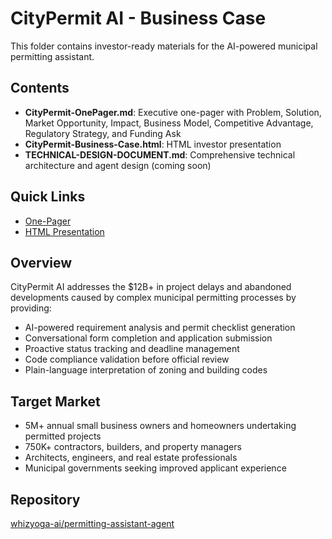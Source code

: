 # CityPermit AI - Business Case

This folder contains investor-ready materials for the AI-powered municipal permitting assistant.

## Contents

- **CityPermit-OnePager.md**: Executive one-pager with Problem, Solution, Market Opportunity, Impact, Business Model, Competitive Advantage, Regulatory Strategy, and Funding Ask
- **CityPermit-Business-Case.html**: HTML investor presentation
- **TECHNICAL-DESIGN-DOCUMENT.md**: Comprehensive technical architecture and agent design (coming soon)

## Quick Links

- [One-Pager](./CityPermit-OnePager.md)
- [HTML Presentation](./CityPermit-Business-Case.html)

## Overview

CityPermit AI addresses the $12B+ in project delays and abandoned developments caused by complex municipal permitting processes by providing:

- AI-powered requirement analysis and permit checklist generation
- Conversational form completion and application submission
- Proactive status tracking and deadline management
- Code compliance validation before official review
- Plain-language interpretation of zoning and building codes

## Target Market

- 5M+ annual small business owners and homeowners undertaking permitted projects
- 750K+ contractors, builders, and property managers
- Architects, engineers, and real estate professionals
- Municipal governments seeking improved applicant experience

## Repository

[whizyoga-ai/permitting-assistant-agent](https://github.com/whizyoga-ai/permitting-assistant-agent)
